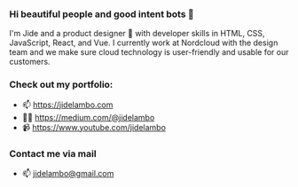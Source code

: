 ### Hi beautiful people and good intent bots 👋

<!--
**JideLambo/JideLambo** is a ✨ _special_ ✨ repository because its `README.md` (this file) appears on your GitHub profile.

Here are some ideas to get you started:

- 🔭 I’m currently working on ...
- 🌱 I’m currently learning ...
- 👯 I’m looking to collaborate on ...
- 🤔 I’m looking for help with ...
- 💬 Ask me about ...
- 📫 How to reach me: ...
- 😄 Pronouns: ...
- ⚡ Fun fact: ...
-->

I'm Jide and a product designer 🎨 with developer skills in HTML, CSS, JavaScript, React, and Vue. I currently work at Nordcloud with the design team and we make sure cloud technology is user-friendly and usable for our customers.

### Check out my portfolio:
- 📫 https://jidelambo.com
- ✍🏼 https://medium.com/@jidelambo
- 📹 https://www.youtube.com/jidelambo

### Contact me via mail
- 📫 jidelambo@gmail.com
